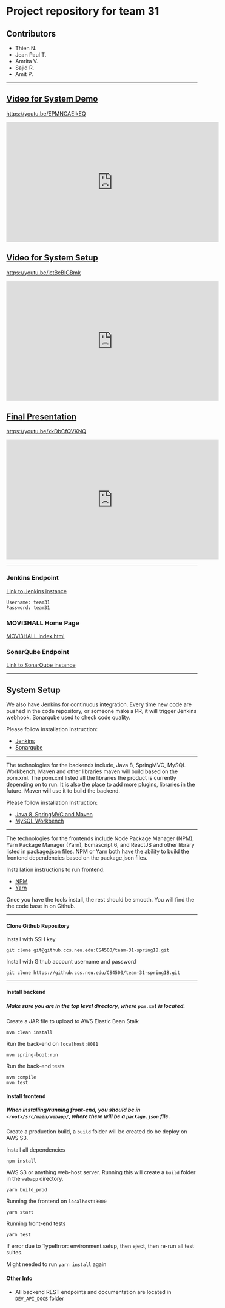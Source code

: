 # Project repository for team 31

## Contributors
- Thien N. 
- Jean Paul T.
- Amrita V.
- Sajid R.
- Amit P.

----

## [Video for System Demo](https://youtu.be/EPMNCAEIkEQ)
https://youtu.be/EPMNCAEIkEQ

<iframe width="560" height="315" src="https://www.youtube.com/embed/EPMNCAEIkEQ" frameborder="0" allow="autoplay; encrypted-media" allowfullscreen></iframe>

## [Video for System Setup](https://youtu.be/ictBcBIGBmk)
https://youtu.be/ictBcBIGBmk

<iframe width="560" height="315" src="https://www.youtube.com/embed/ictBcBIGBmk" frameborder="0" allow="autoplay; encrypted-media" allowfullscreen></iframe>


## [Final Presentation](https://youtu.be/xkDbCfQVKNQ)
https://youtu.be/xkDbCfQVKNQ

<iframe width="560" height="315" src="https://www.youtube.com/embed/xkDbCfQVKNQ" frameborder="0" allow="autoplay; encrypted-media" allowfullscreen></iframe>

----- 

### Jenkins Endpoint
[Link to Jenkins instance](jenkins.codecastle.org)
```
Username: team31
Password: team31
```

### MOVI3HALL Home Page
[MOVI3HALL Index.html](http://m0vi3h4ll.s3-website.us-east-2.amazonaws.com/)

### SonarQube Endpoint
[Link to SonarQube instance](http://ec2-18-220-143-170.us-east-2.compute.amazonaws.com:9000)

--------

## System Setup

We also have Jenkins for continuous integration. Every time new code are pushed in the code repository, or someone make a PR, it will trigger Jenkins webhook. Sonarqube used to check code quality.

Please follow installation Instruction:

- [Jenkins](https://docs.google.com/document/d/1qdBXKcmEI16SQ9NC6vETsDK8u2h974uiOu0KPFUKNYc/edit) 
- [Sonarqube](
https://docs.google.com/document/d/1r8LWba6zEzjGTrkMr9nUiupRxHlaqJXcYtDt8a5f0TY/edit)

---- 

The technologies for the backends include, Java 8, SpringMVC, MySQL Workbench, Maven and other libraries maven will build based on the pom.xml. The pom.xml listed all the libraries the product is currently depending on to run. It is also the place to add more plugins, libraries in the future. Maven will use it to build the backend. 

Please follow installation Instruction:
- [Java 8, SpringMVC and Maven](https://course.ccs.neu.edu/cs4500/ssl/pdf/spring-boot.pdf)
- [MySQL Workbench](https://course.ccs.neu.edu/cs4500/ssl/pdf/Integrating-Spring-Boot-with-MySQL.pdf) 

-----

The technologies for the frontends include Node Package Manager (NPM), Yarn Package Manager (Yarn), Ecmascript 6, and ReactJS and other library listed in package.json files. NPM or Yarn both have the ability to build the frontend dependencies based on the package.json files.

Installation instructions to run frontend:

- [NPM](https://www.npmjs.com/get-npm)
- [Yarn](https://yarnpkg.com/lang/en/docs/install/#debian-stable)

Once you have the tools install, the rest should be smooth. You will find the the code base in on Github.

-----

#### Clone Github Repository
Install with SSH key
```$xslt
git clone git@github.ccs.neu.edu:CS4500/team-31-spring18.git
```
Install with Github account username and password
```$xslt
git clone https://github.ccs.neu.edu/CS4500/team-31-spring18.git
``` 

-----

#### Install backend 
##### Make sure you are in the top level directory, where ```pom.xml``` is located.

Create a JAR file to  upload to AWS Elastic Bean Stalk
```$xslt
mvn clean install
```
Run the back-end on ```localhost:8081```
```$xslt
mvn spring-boot:run
```
Run the back-end tests
```$xslt
mvm compile
mvn test
```

#### Install frontend
##### When installing/running front-end, you should be in ```<root>/src/main/webapp/```, where there will be a ```package.json``` file.
Create a production build, a ```build``` folder will be created do be deploy on AWS S3.

Install all dependencies
```$xslt
npm install
```
AWS S3 or anything web-host server. Running this will create a ```build``` folder in the ```webapp``` directory.
```$xslt
yarn build_prod
```
Running the frontend on ```localhost:3000```
```$xslt
yarn start
```
Running front-end tests
```$xslt
yarn test
```
If error due to TypeError: environment.setup, then eject, then re-run all 
test suites.

Might needed to run ```yarn install``` again

#### Other Info
- All backend REST endpoints and documentation are located in ```DEV_API_DOCS``` folder
